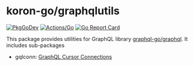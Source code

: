 # koron-go/graphqlutils

[![PkgGoDev](https://pkg.go.dev/badge/github.com/koron-go/graphqlutils)](https://pkg.go.dev/github.com/koron-go/graphqlutils)
[![Actions/Go](https://github.com/koron-go/graphqlutils/workflows/Go/badge.svg)](https://github.com/koron-go/graphqlutils/actions?query=workflow%3AGo)
[![Go Report Card](https://goreportcard.com/badge/github.com/koron-go/graphqlutils)](https://goreportcard.com/report/github.com/koron-go/graphqlutils)

This package provides utilities for GraphQL library [graphql-go/graphql][gql].
It includes sub-packages

* gqlconn: [GraphQL Cursor Connections][conns]

[gql]:https://github.com/graphql-go/graphql
[conns]:https://facebook.github.io/relay/graphql/connections.htm
